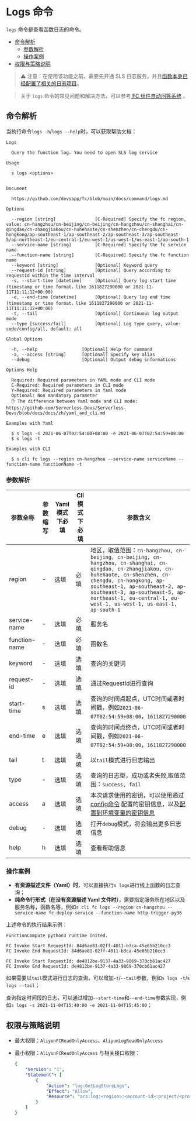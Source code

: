 # Logs 命令

`logs` 命令是查看函数日志的命令。

- [命令解析](#命令解析)
  - [参数解析](#参数解析)
  - [操作案例](#操作案例)
- [权限与策略说明](#权限与策略说明)

> ⚠️ 注意：在使用该功能之前，需要先开通 SLS 日志服务，并且[函数本身已经配置了相关的日志项目](./../yaml.md##logConfig)。

> 关于 `logs` 命令的常见问题和解决方法，可以参考[ FC 组件自动问答系统](http://qa.devsapp.cn/ ) 。

## 命令解析

当执行命令`logs -h`/`logs --help`时，可以获取帮助文档：

```shell script
Logs

  Query the function log. You need to open SLS log service 

Usage

  s logs <options>  


Document
  
  https://github.com/devsapp/fc/blob/main/docs/command/logs.md                

Options
               
  --region [string]               [C-Required] Specify the fc region, value: cn-hangzhou/cn-beijing/cn-beijing/cn-hangzhou/cn-shanghai/cn-qingdao/cn-zhangjiakou/cn-huhehaote/cn-shenzhen/cn-chengdu/cn-hongkong/ap-southeast-1/ap-southeast-2/ap-southeast-3/ap-southeast-5/ap-northeast-1/eu-central-1/eu-west-1/us-west-1/us-east-1/ap-south-1  
  --service-name [string]         [C-Required] Specify the fc service name  
  --function-name [string]        [C-Required] Specify the fc function name                                          
  --keyword [string]              [Optional] Keyword query                                                                                                          
  --request-id [string]           [Optional] Query according to requestId within the time interval                                                            
  -s, --start-time [datetime]     [Optional] Query log start time (timestamp or time format，like 1611827290000 or 2021-11-11T11:11:12+00:00)                                                            
  -e, --end-time [datetime]       [Optional] Query log end time (timestamp or time format，like 1611827290000 or 2021-11-11T11:11:12+00:00)        
  -t, --tail                      [Optional] Continuous log output mode                                                    
  --type [success/fail]           [Optional] Log type query, value: code/config/all, default: all                                             

Global Options

  -h, --help                 [Optional] Help for command          
  -a, --access [string]      [Optional] Specify key alias         
  --debug                    [Optional] Output debug informations        

Options Help

  Required: Required parameters in YAML mode and CLI mode
  C-Required: Required parameters in CLI mode
  Y-Required: Required parameters in Yaml mode
  Optional: Non mandatory parameter
  ✋ The difference between Yaml mode and CLI mode: https://github.com/Serverless-Devs/Serverless-Devs/blob/docs/docs/zh/yaml_and_cli.md

Examples with Yaml

  $ s logs -s 2021-06-07T02:54:00+08:00 -e 2021-06-07T02:54:59+08:00 
  $ s logs -t                                                        

Examples with CLI

  $ s cli fc logs --region cn-hangzhou --service-name serviceName --function-name functionName -t
```

### 参数解析

| 参数全称      | 参数缩写 | Yaml模式下必填 | Cli模式下必填 | 参数含义                                                     |
| ------------- | -------- | -------------- | ------------- | ------------------------------------------------------------ |
| region        | -        | 选填           | 必填          | 地区，取值范围：`cn-hangzhou, cn-beijing, cn-beijing, cn-hangzhou, cn-shanghai, cn-qingdao, cn-zhangjiakou, cn-huhehaote, cn-shenzhen, cn-chengdu, cn-hongkong, ap-southeast-1, ap-southeast-2, ap-southeast-3, ap-southeast-5, ap-northeast-1, eu-central-1, eu-west-1, us-west-1, us-east-1, ap-south-1` |
| service-name  | -        | 选填           | 必填          | 服务名                                                       |
| function-name | -        | 选填           | 必填          | 函数名                                                       |
| keyword       | -        | 选填           | 选填          | 查询的关键词                                                 |
| request-id    | -        | 选填           | 选填          | 通过RequestId进行查询                                        |
| start-time    | s        | 选填           | 选填          | 查询的时间点起点，UTC时间或者时间戳，例如`2021-06-07T02:54:59+08:00`，`1611827290000` |
| end-time      | e        | 选填           | 选填          | 查询的时间点终点，UTC时间或者时间戳，例如`2021-06-07T02:54:59+08:00`，`1611827290000` |
| tail          | t        | 选填           | 选填          | 以`tail`模式进行日志输出                                     |
| type          | -        | 选填           | 选填          | 查询的日志型，成功或者失败,取值范围：`success, fail`         |
| access        | a        | 选填           | 选填          | 本次请求使用的密钥，可以使用通过[config命令](https://github.com/Serverless-Devs/Serverless-Devs/tree/master/docs/zh/command/config.md#config-add-命令) 配置的密钥信息，以及[配置到环境变量的密钥信息](https://github.com/Serverless-Devs/Serverless-Devs/tree/master/docs/zh/command/config.md#通过环境变量配置密钥信息) |
| debug         | -        | 选填           | 选填          | 打开`debug`模式，将会输出更多日志信息                        |
| help          | h        | 选填           | 选填          | 查看帮助信息                                                 |

### 操作案例

- **有资源描述文件（Yaml）时**，可以直接执行`s logs`进行线上函数的日志查询；
- **纯命令行形式（在没有资源描述 Yaml 文件时）**，需要指定服务所在地区以及服务名称，函数名等，例如`s cli fc logs --region cn-hangzhou --service-name fc-deploy-service --function-name http-trigger-py36`

上述命令的执行结果示例：

```
FunctionCompute python3 runtime inited.

FC Invoke Start RequestId: 84d6ae81-02ff-4011-b3ca-45e65b210cc3
FC Invoke End RequestId: 84d6ae81-02ff-4011-b3ca-45e65b210cc3

FC Invoke Start RequestId: de4812be-9137-4a33-9869-370cb61ac427
FC Invoke End RequestId: de4812be-9137-4a33-9869-370cb61ac427
```

如果需要以`tail`模式进行日志的查询，可以增加`-t`/`--tail`参数，例如`s logs -t`/`s logs --tail`；

查询指定时间段的日志，可以通过增加`--start-time`和`--end-time`参数实现，例如`s logs -s 2021-11-04T15:40:00 -e 2021-11-04T15:45:00`；

## 权限与策略说明

- 最大权限：`AliyunFCReadOnlyAccess`、`AliyunLogReadOnlyAccess`

- 最小权限：`AliyunFCReadOnlyAccess` 与相关接口权限：

  ```yaml
  {
      "Version": "1",
      "Statement": [
          {
              "Action": "log:GetLogStoreLogs",
              "Effect": "Allow",
              "Resource": "acs:log:<region>:<account-id>:project/<project>/logstore/<logstore>"
          }
      ]
  }
  ```
